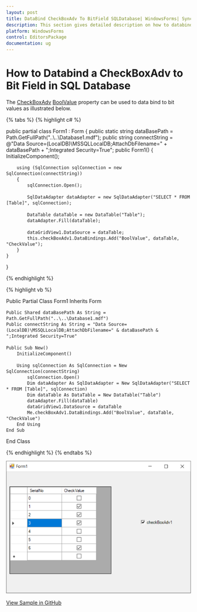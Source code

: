 ```yaml
---
layout: post
title: DataBind CheckBoxAdv To BitField SQLDatabase| WindowsForms| Syncfusion
description: This section gives detailed description on how to databind a CheckBoxAdv to Bit Field in SQL Database.
platform: WindowsForms
control: EditorsPackage
documentation: ug
---
```


# How to Databind a CheckBoxAdv to Bit Field in SQL Database 

The [CheckBoxAdv](https://help.syncfusion.com/cr/windowsforms/Syncfusion.Windows.Forms.Tools.CheckBoxAdv.html) [BoolValue](https://help.syncfusion.com/cr/windowsforms/Syncfusion.Windows.Forms.Tools.CheckBoxAdv.html#Syncfusion_Windows_Forms_Tools_CheckBoxAdv_BoolValue) property can be used to data bind to bit values as illustrated below.

{% tabs %}
{% highlight c# %}

public partial class Form1 : Form
{
    public static string dataBasePath = Path.GetFullPath("..\\..\\Database1.mdf");
    public  string connectString = @"Data Source=(LocalDB)\MSSQLLocalDB;AttachDbFilename=" + dataBasePath + ";Integrated Security=True";
    public Form1()
    {
        InitializeComponent();

        using (SqlConnection sqlConnection = new SqlConnection(connectString))
        {
            sqlConnection.Open();

            SqlDataAdapter dataAdapter = new SqlDataAdapter("SELECT * FROM [Table]", sqlConnection);

            DataTable dataTable = new DataTable("Table");
            dataAdapter.Fill(dataTable);

            dataGridView1.DataSource = dataTable;
            this.checkBoxAdv1.DataBindings.Add("BoolValue", dataTable, "CheckValue");
        }
    }
}

{% endhighlight %}

{% highlight vb %}

Public Partial Class Form1
    Inherits Form

    Public Shared dataBasePath As String = Path.GetFullPath("..\..\Database1.mdf")
    Public connectString As String = "Data Source=(LocalDB)\MSSQLLocalDB;AttachDbFilename=" & dataBasePath & ";Integrated Security=True"

    Public Sub New()
        InitializeComponent()

        Using sqlConnection As SqlConnection = New SqlConnection(connectString)
            sqlConnection.Open()
            Dim dataAdapter As SqlDataAdapter = New SqlDataAdapter("SELECT * FROM [Table]", sqlConnection)
            Dim dataTable As DataTable = New DataTable("Table")
            dataAdapter.Fill(dataTable)
            dataGridView1.DataSource = dataTable
            Me.checkBoxAdv1.DataBindings.Add("BoolValue", dataTable, "CheckValue")
        End Using
    End Sub
End Class

{% endhighlight %}
{% endtabs %}

![CheckBoxAdv binding to Database](FAQ_images/FAQ_img1.png)

[View Sample in GitHub](https://github.com/SyncfusionExamples/How-to-bind-a-winforms-checkboxadv-to-an-sql-database)
